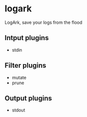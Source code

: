 # logark
LogArk, save your logs from the flood

## Intput plugins
- stdin

## Filter plugins
- mutate
- prune

## Output plugins
- stdout
